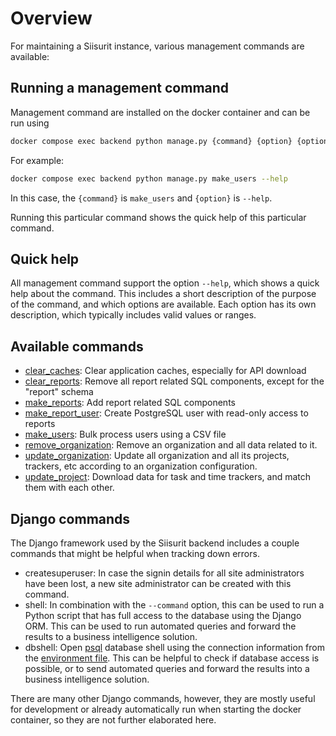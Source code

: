 # Overview

For maintaining a Siisurit instance, various management commands are available:

## Running a management command

Management command are installed on the docker container and can be run using

```sh
docker compose exec backend python manage.py {command} {option} {option} ...
```

For example:

```sh
docker compose exec backend python manage.py make_users --help
```

In this case, the `{command}` is `make_users` and `{option}` is `--help`.

Running this particular command shows the quick help of this particular command.

## Quick help

All management command support the option `--help`, which shows a quick help about the command. This includes a short description of the purpose of the command, and which options are available. Each option has its own description, which typically includes valid values or ranges.

## Available commands

- [clear_caches](clear_caches.md): Clear application caches, especially for API download
- [clear_reports](clear_reports.md): Remove all report related SQL components, except for the "report" schema
- [make_reports](make_reports.md): Add report related SQL components
- [make_report_user](make_report_user.md): Create PostgreSQL user with read-only access to reports
- [make_users](make_users.md): Bulk process users using a CSV file
- [remove_organization](remove_organization.md): Remove an organization and all data related to it.
- [update_organization](updape_organization.md): Update all organization and all its projects, trackers, etc according to an organization configuration.
- [update_project](update_project.md): Download data for task and time trackers, and match them with each other.

## Django commands

The Django framework used by the Siisurit backend includes a couple commands that might be helpful when tracking down errors.

- createsuperuser: In case the signin details for all site administrators have been lost, a new site administrator can be created with this command.
- shell: In combination with the `--command` option, this can be used to run a Python script that has full access to the database using the Django ORM. This can be used to run automated queries and forward the results to a business intelligence solution.
- dbshell: Open [psql](https://www.postgresql.org/docs/current/app-psql.html) database shell using the connection information from the [environment file](../configuration/environment-file.md). This can be helpful to check if database access is possible, or to send automated queries and forward the results into a business intelligence solution.

There are many other Django commands, however, they are mostly useful for development or already automatically run when starting the docker container, so they are not further elaborated here.
